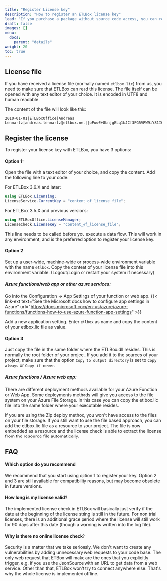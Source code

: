 ```yaml
---
title: "Register License key"
description: "How to register an ETLBox license key"
lead: "If you purchase a package without source code access, you can remove all ETLBox limitations from the nuget package by registering a license key."
draft: false
images: []
menu:
  docs:
    parent: "details"
weight: 20
toc: true
---
```


## License file

If you have received a license file (normally named `etlbox.lic`) from us, you need to make sure that ETLBox can read this license. The file itself can be opened with any text editor of your choice. It is encoded in UTF8 and human readable.

The content of the file will look like this:

```text
2010-01-01|ETLBoxOffice|Andreas Lennartz|andreas.lennartz@etlbox.net||oPuwE+8bnjgELq1bJCf3PG5VRW9iY81ICgRZoRddVwd9FuEFSYddrz6PmP1u4g2QSQ+0hqvC/VRTm4ZgUJsJYqEOvr0tfYcL9l9enH1DgdTG5bInSLc7+C+vTxRbpHYn5Pz05YUA3IWqtv6LRfiakQlTxl8NYwUhgL249Q9x3Co=
```

## Register the license

To register your license key with ETLBox, you have 3 options:

#### Option 1:

Open the file with a text editor of your choice, and copy the content. Add the following line to your code:

For ETLBox 3.6.X and later:
```C#
using ETLBox.Licensing;
LicenseService.CurrentKey = "content_of_license_file";
```

For ETLBox 3.5.X and previous versions:
```C#
using ETLBoxOffice.LicenseManager;
LicenseCheck.LicenseKey = "content_of_license_file";
```

This line needs to be called before you execute a data flow. This will work in any environment, and is the preferred option to register your license key.

#### Option 2

Set up a user-wide, machine-wide or process-wide environment variable with the name `etlbox`. Copy the content of your license file into this environment variable. (Logout/Login or restart your system if necessary)

##### Azure functions/web app or other azure services:

Go into the Configuration -&gt; App Settings of your function or web app. {{< link-ext text="See the Microsoft docs how to configure app settings in Azure" url="https://docs.microsoft.com/en-us/azure/azure-functions/functions-how-to-use-azure-function-app-settings" >}}

Add a new application setting. Enter `etlbox` as name and copy the content of your etlbox.lic file as value.

#### Option 3

Just copy the file in the same folder where the ETLBox.dll resides. This is normally the root folder of your project.
If you add it to the sources of your project, make sure that the option `Copy to output directory` is set to `Copy always` or `Copy if newer`.

##### Azure functions / Azure web app:

There are different deployment methods available for your Azure Function or Web App. Some deployments methods will give you access to the file system on your Azure File Storage. In this case you can copy the etlbox.lic file into the same folder where your executable resides.

If you are using the Zip deploy method, you won't have access to the files on your file storage. If you still want to use the file based approach, you can add the etlbox.lic file as a resource to your project. The file is now embedded as a resource and the license check is able to extract the license from the resource file automatically.

## FAQ

#### Which option do you recommend

We recommend that you start using option 1 to register your key. Option 2 and 3 are still available for compatibility reasons, but may become obsolete in future versions.

#### How long is my license valid?

The implemented license check in ETLBox will basically just verify if the date at the beginning of the license string is still in the future. For non trial licenses, there is an additional grace period where the license will still work for 90 days after this date (though a warning is written into the log file).

#### Why is there no online license check?

Security is a matter that we take seriously. We don't want to create any vulnerabilities by adding unnecessary web requests to your code base.
The only web request that ETBox will make are the ones that you explicitly trigger, e.g. if you use the JsonSource with an URL to get data from a web service. Other than that, ETLBox won't try to connect anywhere else. That's why the whole license is implemented offline.

